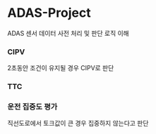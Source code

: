 # ADAS-Project
ADAS 센서 데이터 사전 처리 및 판단 로직 이해

### CIPV
2초동안 조건이 유지될 경우 CIPV로 판단

### TTC

### 운전 집중도 평가
직선도로에서 토크값이 큰 경우 집중하지 않는다고 판단
